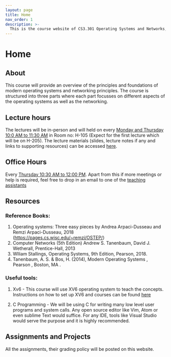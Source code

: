 ```yaml
---
layout: page
title: Home
nav_order: 1
description: >-
  This is the course website of CS3.301 Operating Systems and Networks, a core course offered to undergraduate students of IIIT Hyderabad, India.
---
```


# Home

## About

This course will provide an overview of the principles and foundations of modern operating systems and networking principles. The course is structured into three parts where each part focusses on different aspects of the operating systems as well as the networking.

## Lecture hours

The lectures will be in-person and will held on every [Monday and Thursday 10:0 AM to 11:30 AM](schedule.md) in Room no: H-105 (Expect for the first lecture which will be on H-205). The lecture materials (slides, lecture notes if any and links to supporting resources) can be accessed [here](lectures.md).

## Office Hours

Every [Thursday 10:30 AM to 12:00 PM](schedule.md). Apart from this if more meetings or help is required, feel free to drop in an email to one of the [teaching assistants](https://karthikv1392.github.io/cs3301_osn/staff/)

## Resources

### Reference Books:

1. Operating systems: Three easy pieces by Andrea Arpaci-Dusseau and Remzi Arpaci-Dusseau, 2018 (https://pages.cs.wisc.edu/~remzi/OSTEP/)
2. Computer Networks (5th Edition) Andrew S. Tanenbaum, David J. Wetherall, Prentice-Hall, 2013
3. Wlliam Stallings, Operating Systems, 9th Edition, Pearson, 2018.
4. Tanenbaum, A. S. & Bos, H. (2014), Modern Operating Systems , Pearson , Boston, MA .

### Useful tools:

1. Xv6 - This course will use XV6 operating system to teach the concepts. Instructions on how to set up XV6 and courses can be found [here](https://pdos.csail.mit.edu/6.828/2022/xv6.html)

2. C Programming - We will be using C for writing many low level user programs and system calls. Any open source editor like Vim, Atom or even sublime Text would suffice. For any IDE, tools like Visual Studio would serve the purpose and it is highly recommended.

## Assignments and Projects

All the assignments, their grading policy will be posted on this website.
